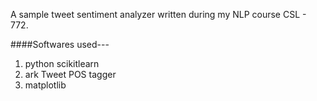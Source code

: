 A sample tweet sentiment analyzer written during my NLP course CSL - 772.

####Softwares used---
1. python scikitlearn
2. ark Tweet POS tagger
3. matplotlib 